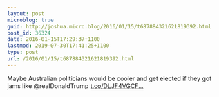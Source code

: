 ```yaml
---
layout: post
microblog: true
guid: http://joshua.micro.blog/2016/01/15/t687884321621819392.html
post_id: 36324
date: 2016-01-15T17:29:37+1100
lastmod: 2019-07-30T17:41:25+1100
type: post
url: /2016/01/15/t687884321621819392.html
---
```

Maybe Australian politicians would be cooler and get elected if they got jams like @realDonaldTrump [t.co/DLJF4VGCF...](https://t.co/DLJF4VGCFd)
